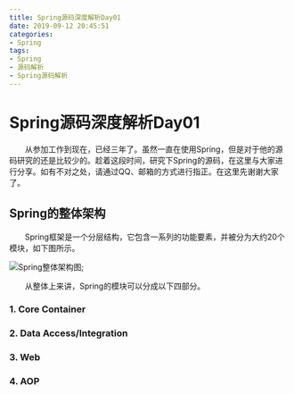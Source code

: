 ```yaml
---
title: Spring源码深度解析Day01
date: 2019-09-12 20:45:51
categories:
- Spring
tags:
- Spring
- 源码解析
- Spring源码解析
---
```

# Spring源码深度解析Day01
&emsp;&emsp;从参加工作到现在，已经三年了。虽然一直在使用Spring，但是对于他的源码研究的还是比较少的。趁着这段时间，研究下Spring的源码，在这里与大家进行分享。如有不对之处，请通过QQ、邮箱的方式进行指正。在这里先谢谢大家了。
## Spring的整体架构
&emsp;&emsp;Spring框架是一个分层结构，它包含一系列的功能要素，并被分为大约20个模块，如下图所示。

![Spring整体架构图](/blog/img/SpringSourceCodeDepthResolve/Day01/img01.png);

&emsp;&emsp;从整体上来讲，Spring的模块可以分成以下四部分。
### 1. Core Container

### 2. Data Access/Integration
### 3. Web
### 4. AOP